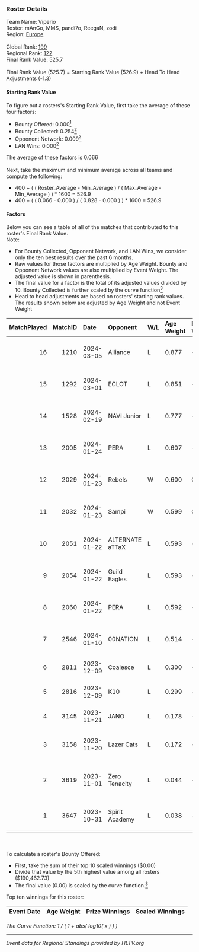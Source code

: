 ### Roster Details<br />
Team Name: Viperio<br />
Roster: mAnGo, MMS, pandi7o, ReegaN, zodi<br />
Region: [Europe]( ../standings_europe.md)<br />
<br />
Global Rank: [199](../standings_global.md)<br />
Regional Rank: [122]( ../standings_europe.md)<br />
Final Rank Value:  525.7<br />
<br />
Final Rank Value (525.7) = Starting Rank Value (526.9) + Head To Head Adjustments (-1.3)<br />

#### Starting Rank Value<br />
To figure out a rosters's Starting Rank Value, first take the average of these four factors:<br />
- Bounty Offered: 0.000[<sup>1</sup>](#table2)
- Bounty Collected: 0.254[<sup>2</sup>](#table1)
- Opponent Network: 0.009[<sup>2</sup>](#table1)
- LAN Wins: 0.000[<sup>2</sup>](#table1)

The average of these factors is 0.066<br />
<br />
Next, take the maximum and minimum average across all teams and compute the following:<br />
- 400 + ( ( Roster_Average - Min_Average ) / ( Max_Average - Min_Average ) ) * 1600 = 526.9
- 400 + ( ( 0.066 - 0.000 ) / ( 0.828 - 0.000 ) ) * 1600 = 526.9


#### Factors<br />
Below you can see a table of all of the matches that contributed to this roster's Final Rank Value.<br />
Note:<br />

- For Bounty Collected, Opponent Network, and LAN Wins, we consider only the ten best results over the past 6 months.
- Raw values for those factors are multiplied by Age Weight. Bounty and Opponent Network values are also multiplied by Event Weight. The adjusted value is shown in parenthesis.
- The final value for a factor is the total of its adjusted values divided by 10. Bounty Collected is further scaled by the curve function[<sup>3</sup>](#curveFunction)
- Head to head adjustments are based on rosters' starting rank values. The results shown below are adjusted by Age Weight and not Event Weight
<span id="table1"></span><br />


| MatchPlayed | MatchID | Date       | Opponent        | W/L | Age Weight | Event Weight | Bounty Collected | Opponent Network | LAN Wins  | H2H Adjustment | Participating Roster                     |
| -: | -: | :- | :- | :- | :- | :- | :- | :- | :- | -: | :- |
|          16 |    1210 | 2024-03-05 | Alliance        | L   | 0.877      | -            | -                | -                | -         |          -3.98 | mAnGo, MMS, pandi7o, ReegaN, zodi        |
|          15 |    1292 | 2024-03-01 | ECLOT           | L   | 0.851      | -            | -                | -                | -         |          -1.42 | mAnGo, MMS, pandi7o, ReegaN, zodi        |
|          14 |    1528 | 2024-02-19 | NAVI Junior     | L   | 0.777      | -            | -                | -                | -         |          -6.46 | mAnGo, MMS, pandi7o, ReegaN, zodi        |
|          13 |    2005 | 2024-01-24 | PERA            | L   | 0.607      | -            | -                | -                | -         |          -2.76 | mAnGo, MMS, pandi7o, ReegaN, zodi        |
|          12 |    2029 | 2024-01-23 | Rebels          | W   | 0.600      | 0.143        | 0.050 (0.004)    | 0.360 (0.031)    | 0 (0.000) |          16.78 | mAnGo, MMS, pandi7o, ReegaN, zodi        |
|          11 |    2032 | 2024-01-23 | Sampi           | W   | 0.599      | 0.143        | 0.084 (0.007)    | 0.698 (0.060)    | 0 (0.000) |          17.54 | mAnGo, MMS, pandi7o, ReegaN, zodi        |
|          10 |    2051 | 2024-01-22 | ALTERNATE aTTaX | L   | 0.593      | -            | -                | -                | -         |          -3.02 | mAnGo, MMS, pandi7o, ReegaN, zodi        |
|           9 |    2054 | 2024-01-22 | Guild Eagles    | L   | 0.593      | -            | -                | -                | -         |          -0.86 | mAnGo, MMS, pandi7o, ReegaN, zodi        |
|           8 |    2060 | 2024-01-22 | PERA            | L   | 0.592      | -            | -                | -                | -         |          -2.73 | mAnGo, MMS, pandi7o, ReegaN, zodi        |
|           7 |    2546 | 2024-01-10 | 00NATION        | L   | 0.514      | -            | -                | -                | -         |          -4.91 | mAnGo, MMS, pandi7o, ReegaN, zodi        |
|           6 |    2811 | 2023-12-09 | Coalesce        | L   | 0.300      | -            | -                | -                | -         |          -2.63 | JAUSTERE, MMS, papp, ReegaN, zodi        |
|           5 |    2816 | 2023-12-09 | K10             | L   | 0.299      | -            | -                | -                | -         |          -1.70 | JAUSTERE, MMS, papp, ReegaN, zodi        |
|           4 |    3145 | 2023-11-21 | JANO            | L   | 0.178      | -            | -                | -                | -         |          -1.91 | allu, doto, Jelo, Jerppa, Sm1llee        |
|           3 |    3158 | 2023-11-20 | Lazer Cats      | L   | 0.172      | -            | -                | -                | -         |          -2.69 | Adam9130, AwaykeN, MMS, ReegaN, zodi     |
|           2 |    3619 | 2023-11-01 | Zero Tenacity   | L   | 0.044      | -            | -                | -                | -         |          -0.25 | aVN, brutmonster, Cjoffo, nEMANHA, simke |
|           1 |    3647 | 2023-10-31 | Spirit Academy  | L   | 0.038      | -            | -                | -                | -         |          -0.27 | alpha, baz, keegaN, Magnojez, notineki   |

<br />
<span id="table2"></span><br />
To calculate a roster's Bounty Offered:<br />

- First, take the sum of their top 10 scaled winnings ($0.00)
- Divide that value by the 5th highest value among all rosters ($190,462.73)
- The final value (0.00) is scaled by the curve function.[<sup>3</sup>](#curveFunction)

Top ten winnings for this roster:<br />

| Event Date | Age Weight | Prize Winnings | Scaled Winnings |
| :- | -: | :- | :- |


<span id="curveFunction"></span>_The Curve Function: 1 / ( 1 + abs( log10( x ) ) )_<br />

---
_Event data for Regional Standings provided by HLTV.org_<br />
